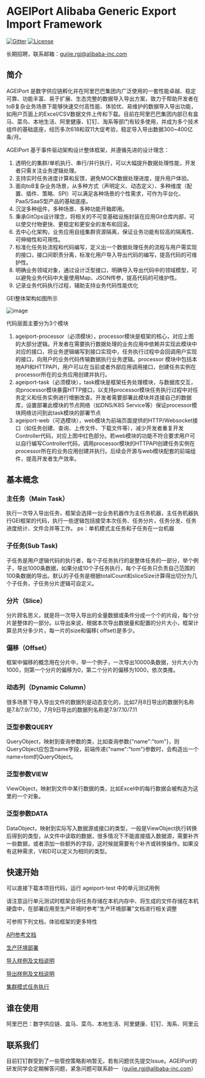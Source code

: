 # AGEIPort Alibaba Generic Export Import Framework

[![Gitter](https://badges.gitter.im/AGEIPort/community.svg)](https://gitter.im/AGEIPort/community?utm_source=badge&utm_medium=badge&utm_campaign=pr-badge)  [![License](https://img.shields.io/badge/license-MIT-green)](https://github.com/alibaba/AGEIPort/blob/master/LICENSE)

长期招聘，联系邮箱：guijie.rgj@alibaba-inc.com

## 简介

AGEIPort 是数字供应链孵化并在阿里巴巴集团内广泛使用的一套性能卓越、稳定可靠、功能丰富、易于扩展、生态完整的数据导入导出方案，致力于帮助开发者在toB复杂业务场景下能够快速交付高性能、体验优、易维护的数据导入导出功能，如用户页面上的Excel/CSV数据文件上传和下载。目前在阿里巴巴集团内部已有盒马、菜鸟、本地生活、阿里健康、钉钉、淘系等部门有较多使用，并成为多个技术组件的基础底座，经历多次618和双11大促考验，稳定导入导出数据300~400亿条/月。

AGEIPort 基于事件驱动架构设计整体框架，并遵循先进的设计理念：

1. 透明化的集群/单机执行、串行/并行执行，可以大幅提升数据处理性能，开发者只需关注业务逻辑处理。
2. 支持实时任务进度计算和反馈，避免MOCK数据处理进度，提升用户体验。
3. 面向toB复杂业务场景，从多种方式（声明定义、动态定义）、多种维度（配置、插件、策略、SPI）可以满足各种场景的个性需求，可作为平台化、PaaS/SaaS型产品的基础底座。
4. 沉淀多种组件，多种场景、多种功能开箱即用。
5. 秉承GitOps设计理念，将相关的不可变基础设施封装在应用Git仓库内部，可以使交付物更快、更稳定和更安全的发布和回滚。
6. 去中心化架构，业务应用自组集群资源隔离，保证业务功能有较高的隔离性、可伸缩性和可用性。
7. 标准化任务处流程和代码编写，定义出一个数据处理任务的流程与用户需实现的接口，接口间职责分离，标准化用户导入导出代码的编写，提高代码的可维护性。
8. 明确业务领域对象，通过设计泛型接口，明确导入导出代码中的领域模型，可以避免业务代码中大量使用Map、JSON传参，提高代码的可维护性。
9. 记录业务代码执行过程，辅助支持业务代码性能优化

GEI整体架构如图所示

![image](./docs/zh/img/architechture.jpg)

代码层面主要分为3个模块

1. ageiport-processor（必须模块），processor模块是框架的核心，对应上图的大部分逻辑。开发者在需要执行数据处理的业务应用中依赖并实现此模块中对应的接口，将业务逻辑编写到接口实现中，任务执行过程中会回调用户实现的接口，向用户的业务代码传输数据执行业务逻辑。processor
模块中包括本地API和HTTPAPI，用户可以在当前或者外部应用调用接口，创建任务实例在processor所在的业务应用创建并执行。
2. ageiport-task（必须模块），task模块是框架任务处理模块，与数据库交互，向processor模块暴露HTTP接口，以支持processor模块任务执行过程中对任务定义和任务实例进行增删改查。开发者需要部署此模块并连接自己的数据库，设置部署此模块的节点网络（如DNS/K8S
Service等）保证processor模块网络访问到此task模块的部署节点
3. ageiport-web（可选模块），web模块为前端页面提供的HTTP/Websocket接口（如任务创建、查询、上传文件、下载文件等），减少开发者重复开发Controller代码，对应上图中红色部分。若web模块的功能不符合要求用户可以自行编写Controller代码，调用processor模块的HTTPAPI创建任务实例在processor所在的业务应用创建并执行。后续会开源与web模块配套的前端组件，提高开发者生产效率。

## 基本概念

### 主任务（Main Task）

执行一次导入导出任务，框架会选择一台业务机器作为主任务机器，主任务机器执行GEI框架的代码，执行一些逻辑包括接受本次任务、任务分片，任务分发、任务进度统计、文件合并等工作。
ps：单机模式主任务和子任务在一台机器

### 子任务(Sub Task)

子任务是用户逻辑代码的执行者，每个子任务执行的是整体任务的一部分，举个例子，导出1000条数据，如果分成10个子任务执行，每个子任务只负责自己范围的100条数据的导出。默认的子任务是根据totalCount和sliceSize计算得出切分为几个子任务，子任务分片逻辑可自定义。

### 分片（Slice）

分片顾名思义，就是将一次导入导出的全量数据或条件分成一个个的片段，每个分片是整体的一部分。以导出来说，根据本次导出数据量和配置的分片大小，框架计算总共分多少片，每一片的size和偏移(
offset)是多少。

### 偏移（Offset）

框架中偏移的概念用在分片中，举一个例子，一次导出10000条数据，分片大小为1000，则第一个分片的偏移为0，第二个分片的偏移为1000，依次类推。

### 动态列（Dynamic Column）

很多场景下导入导出文件的数据列是动态变化的，比如7月8日导出的数据列名称是7.8/7.9/7.10，7月9日导出的数据列名称是7.9/7.10/7.11

### 泛型参数QUERY

QueryObject，映射到查询参数的类，比如查询参数{"name":"tom"}，则QueryObject应包含name字段，前端传递{"name":"tom"}参数时，会构造出一个
name=tom的QueryObject。

### 泛型参数VIEW

ViewObject，映射到文件中某行数据的类，比如Excel中的每行数据会被构造为这里的一个对象。

### 泛型参数DATA

DataObject，映射到实际写入数据源或接口的类型，一般是ViewObject执行转换后得到的类型，从文件中读取的数据，很多情况下不能直接插入数据源，需要补齐一些数据，或者添加一些额外的字段，这时候就需要有个补齐或转换操作。如果没有这种需求，V和D可以定义为相同的类型。

## 快速开始

可以直接下载本项目代码，运行 ageiport-test 中的单元测试用例

请注意运行单元测试时框架会将任务存储在本机内存中、将生成的文件存储在本机硬盘中，在部署应用至生产环境时参考"生产环境部署"文档进行相关调整

可参照下列文档，体验框架的更多特性

[API参考文档](./docs/zh/API参考文档.md)

[生产环境部署](./docs/zh/生产环境部署.md)

[导入样例及文档说明](./docs/zh/导入样例及文档说明.md)

[导出样例及文档说明](./docs/zh/导出样例及文档说明.md)

[集群模式任务执行](./docs/zh/集群模式任务执行.md)

## 谁在使用

阿里巴巴：数字供应链、盒马、菜鸟、本地生活、阿里健康、钉钉、淘系、阿里云

## 联系我们

目前钉钉群受到了一些管控策略影响暂无，若有问题优先提交Issue。AGEIPort的研发同学会定期解答问题，紧急问题可联系龄一（guijie.rgj@alibaba-inc.com）

